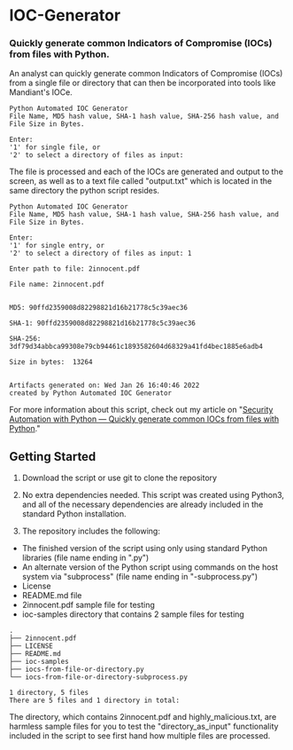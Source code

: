 # IOC-Generator

### Quickly generate common Indicators of Compromise (IOCs) from files with Python.

An analyst can quickly generate common Indicators of Compromise (IOCs) from a single file or directory that can then be incorporated into tools like Mandiant's IOCe.

``` noLineNumbers
Python Automated IOC Generator 
File Name, MD5 hash value, SHA-1 hash value, SHA-256 hash value, and File Size in Bytes.

Enter: 
'1' for single file, or 
'2' to select a directory of files as input: 
```

The file is processed and each of the IOCs are generated and output to the screen, as well as to a text file called "output.txt" which is located in the same directory the python script resides.

``` noLineNumbers
Python Automated IOC Generator 
File Name, MD5 hash value, SHA-1 hash value, SHA-256 hash value, and File Size in Bytes.

Enter: 
'1' for single entry, or 
'2' to select a directory of files as input: 1

Enter path to file: 2innocent.pdf

File name: 2innocent.pdf


MD5: 90ffd2359008d82298821d16b21778c5c39aec36

SHA-1: 90ffd2359008d82298821d16b21778c5c39aec36

SHA-256: 3df79d34abbca99308e79cb94461c1893582604d68329a41fd4bec1885e6adb4

Size in bytes:  13264


Artifacts generated on: Wed Jan 26 16:40:46 2022
created by Python Automated IOC Generator
```

For more information about this script, check out my article on "[Security Automation with Python — Quickly generate common IOCs from files with Python](https://www.brettfullam.com/security-automation-with-python-quickly-generate-common-iocs-from-files-with-python/  "Quickly generate common IOCs from files with Python")." 

## Getting Started

1. Download the script or use git to clone the repository

2. No extra dependencies needed.  This script was created using Python3, and all of the necessary dependencies are already included in the standard Python installation.

3. The repository includes the following:

* The finished version of the script using only using standard Python libraries (file name ending in ".py")
* An alternate version of the Python script using commands on the host system via "subprocess" (file name ending in "-subprocess.py")
* License
* README.md file
* 2innocent.pdf sample file for testing
* ioc-samples directory that contains 2 sample files for testing

``` nolinenumbers
.
├── 2innocent.pdf
├── LICENSE
├── README.md
├── ioc-samples
├── iocs-from-file-or-directory.py
└── iocs-from-file-or-directory-subprocess.py

1 directory, 5 files
There are 5 files and 1 directory in total:
```
The directory, which contains 2innocent.pdf and highly_malicious.txt, are harmless sample files for you to test the "directory_as_input" functionality included in the script to see first hand how multiple files are processed.

